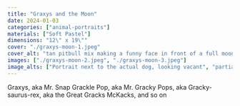 ```yaml
---
title: "Graxys and the Moon"
date: 2024-01-03
categories: ["animal-portraits"]
materials: ["Soft Pastel"]
dimensions: "12\" x 19\""
cover: "./graxys-moon-1.jpeg"
cover_alt: "tan pitbull mix making a funny face in front of a full moon"
images: ["./graxys-moon-2.jpeg", "./graxys-moon-3.jpeg"]
image_alts: ["Portrait next to the actual dog, looking vacant", "partially finished portrait"]
---
```

Graxys, aka Mr. Snap Grackle Pop, aka Mr. Gracky Pops, aka Gracky-saurus-rex, aka the Great Gracks McKacks, and so on
